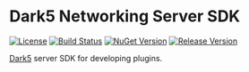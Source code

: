 # Dark5 Networking Server SDK
[![License](https://img.shields.io/github/license/Dark5/SDK.Server.svg)](LICENSE)
[![Build Status](https://img.shields.io/appveyor/ci/Dark5/sdk-server.svg)](https://ci.appveyor.com/project/Dark5/sdk-server)
[![NuGet Version](https://img.shields.io/nuget/v/Dark5/SDK.Server.svg)](https://www.nuget.org/packages/Dark5.SDK.Server)
[![Release Version](https://img.shields.io/github/release/Dark5/SDK.Server/all.svg)](https://github.com/Dark5/SDK.Server/releases)

[Dark5](https://dark5networking.com/) server SDK for developing plugins.
